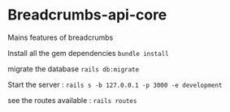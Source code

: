 # Breadcrumbs-api-core

Mains features of breadcrumbs

Install all the gem dependencies
``bundle install``

migrate the database
``rails db:migrate``

Start the server :
``rails s -b 127.0.0.1 -p 3000 -e development``

see the routes available :
``rails routes``